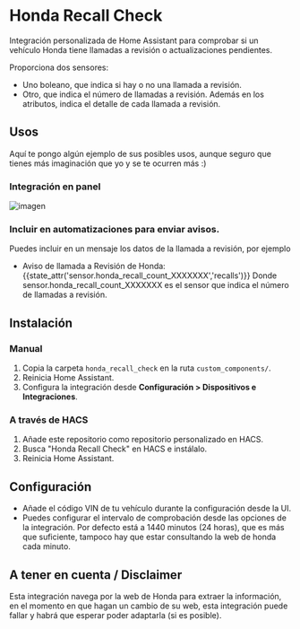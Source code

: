 # Honda Recall Check

Integración personalizada de Home Assistant para comprobar si un vehículo Honda tiene llamadas a revisión o actualizaciones pendientes.

Proporciona dos sensores:

- Uno boleano, que indica si hay o no una llamada a revisión.
- Otro, que indica el número de llamadas a revisión. Además en los atributos, indica el detalle de cada llamada a revisión.

## Usos
Aquí te pongo algún ejemplo de sus posibles usos, aunque seguro que tienes más imaginación que yo y se te ocurren más :)
### Integración en panel

![imagen](https://github.com/user-attachments/assets/395d21e0-43cb-499b-a30c-929b438bcc3a)


### Incluir en automatizaciones para enviar avisos.
 Puedes incluir en un mensaje los datos de la llamada a revisión, por ejemplo
   - Aviso de llamada a Revisión de Honda: {{state_attr('sensor.honda_recall_count_XXXXXXX','recalls')}}
 Donde sensor.honda_recall_count_XXXXXXX es el sensor que indica el número de llamadas a revisión.
   
## Instalación

### Manual
1. Copia la carpeta `honda_recall_check` en la ruta `custom_components/`.
2. Reinicia Home Assistant.
3. Configura la integración desde **Configuración > Dispositivos e Integraciones**.

### A través de HACS
1. Añade este repositorio como repositorio personalizado en HACS.
2. Busca "Honda Recall Check" en HACS e instálalo.
3. Reinicia Home Assistant.

## Configuración

- Añade el código VIN de tu vehículo durante la configuración desde la UI.
- Puedes configurar el intervalo de comprobación desde las opciones de la integración. Por defecto está a 1440 minutos (24 horas), que es más que suficiente, tampoco hay que estar consultando la web de honda cada minuto.

## A tener en cuenta / Disclaimer
Esta integración navega por la web de Honda para extraer la información, en el momento en que hagan un cambio de su web, esta integración puede fallar y habrá que esperar poder adaptarla (si es posible).
